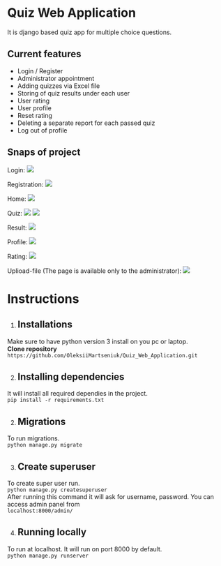  # Quiz Web Application
 It is django based quiz app for multiple choice questions.

 ## Current features

* Login / Register
* Administrator appointment
* Adding quizzes via Excel file
* Storing of quiz results under each user
* User rating
* User profile
* Reset rating
* Deleting a separate report for each passed quiz
* Log out of profile

## Snaps of project
Login:
![][login]

Registration:
![][registration]

Home:
![][home]

Quiz:
![][quiz1]
![][quiz2]

Result:
![][result]

Profile:
![][profile]

Rating:
![][rating]

Uplioad-file (The page is available only to the administrator):
![][uplioad_file]

[uplioad_file]:./screenshots/uplioad-file.png 
[rating]: ./screenshots/rating.png
[profile]: ./screenshots/profile.png
[result]: ./screenshots/result.png
[quiz2]: ./screenshots/quiz2.png
[quiz1]: ./screenshots/quiz1.png
[home]: ./screenshots/home.png
[registration]: ./screenshots/registration.png
[login]: ./screenshots/autorization.png

# Instructions

1. ## Installations

Make sure to have python version 3 install on you pc or laptop.
<br>
**Clone repository**
<br>
`https://github.com/OleksiiMartseniuk/Quiz_Web_Application.git`

2. ## Installing dependencies

It will install all required dependies in the project.
<br>
`pip install -r requirements.txt`

2. ## Migrations

To run migrations.
<br>
`python manage.py migrate`

3. ## Create superuser
   
To create super user run.
<br>
`python manage.py createsuperuser`
<br>
After running this command it will ask for username, password. You can access admin panel from
<br>
`localhost:8000/admin/`

4. ## Running locally

To run at localhost. It will run on port 8000 by default.
<br>
`python manage.py runserver`
